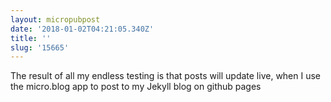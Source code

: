 ```yaml
---
layout: micropubpost
date: '2018-01-02T04:21:05.340Z'
title: ''
slug: '15665'
---
```

The result of all my endless testing is that posts will update live, when I use the micro.blog app to post to my Jekyll blog on github pages
